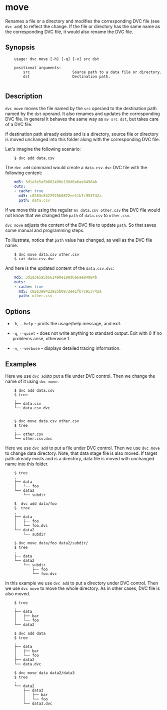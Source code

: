# move

Renames a file or a directory and modifies the corresponding DVC file (see
`dvc add`) to reflect the change. If the file or directory has the same name as
the corresponding DVC file, it would also rename the DVC file.

## Synopsis

```usage
    usage: dvc move [-h] [-q] [-v] src dst

    positional arguments:
        src                   Source path to a data file or directory.
        dst                   Destination path.
   
```

## Description

`dvc move` moves the file named by the `src` operand to the destination path
named by the `dst` operand. It also renames and updates the corresponding DVC
file. In general it behaves the same way as `mv src dst`, but takes care of a
DVC file.

If destination path already exists and is a directory, source file or directory
is moved unchanged into this folder along with the corresponding DVC file.

Let's imagine the following scenario:

```dvc
    $ dvc add data.csv
```

The `dvc add` command would create a `data.csv.dvc` DVC file with the following 
content:

```yaml
    md5: 3d1a3e5a5b662490e198d6a6ae84984b
    outs:
    - cache: true
      md5: c8263e8422925b0872ee1fb7c953742a
      path: data.csv
```

If we move this using the regular `mv data.csv other.csv` the DVC file would
not know that we changed the `path` of `data.csv` to `other.csv`.  

`dvc move` adjusts the content of the DVC file to update `path`.  So that saves
some manual and programming steps.

To illustrate, notice that `path` value has changed, as well as the DVC file
name:

```dvc
    $ dvc move data.csv other.csv
    $ cat data.csv.dvc
```

And here is the updated content of the `data.csv.dvc`:
        
```yaml
    md5: 3d1a3e5a5b662490e198d6a6ae84984b
    outs:
    - cache: true
      md5: c8263e8422925b0872ee1fb7c953742a
      path: other.csv
```

## Options

* `-h`, `--help` - prints the usage/help message, and exit.

* `-q`, `--quiet` - does not write anything to standard output. Exit with 0 if
  no problems arise, otherwise 1.

* `-v`, `--verbose` - displays detailed tracing information.

## Examples

Here we use `dvc add`to put a file under DVC control.  Then we change the name
of it using `dvc move`.

```dvc
    $ dvc add data.csv
    $ tree
    .
    ├── data.csv
    └── data.csv.dvc
    
    
    $ dvc move data.csv other.csv
    $ tree
    .
    ├── other.csv
    └── other.csv.dvc
```

Here we use `dvc add` to put a file under DVC control. Then we use `dvc move`
to change data directory. Note, that data stage file is also moved. If target 
path already exists and is a directory, data file is moved with unchanged name
into this folder.

```dvc
    $ tree
    .
    ├── data
    │   └── foo
    └── data2
        └── subdir

    $  dvc add data/foo
    $  tree
    .
    ├── data
    │   ├── foo
    │   └── foo.dvc
    └── data2
        └── subdir

    $ dvc move data/foo data2/subdir/
    $ tree
    .
    ├── data
    └── data2
        └── subdir
            ├── foo
            └── foo.dvc
```

In this example we use `dvc add` to put a directory under DVC control. Then we
use `dvc move` to move the whole directory. As in other cases, DVC file is
also moved.

```dvc
    $ tree
    .
    ├── data
    │   ├── bar
    │   └── foo
    └── data2

    $ dvc add data
    $ tree
    .
    ├── data
    │   ├── bar
    │   └── foo
    ├── data2
    └── data.dvc

    $ dvc move data data2/data3
    $ tree
    .
    └── data2
        ├── data3
        │   ├── bar
        │   └── foo
        └── data3.dvc
```

